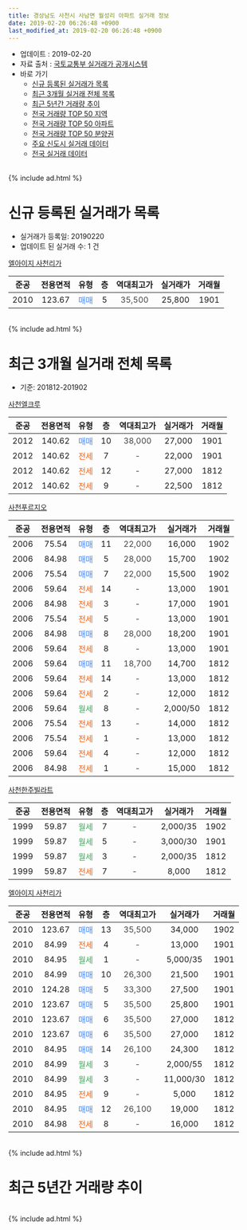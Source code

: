 ```yaml
---
title: 경상남도 사천시 사남면 월성리 아파트 실거래 정보
date: 2019-02-20 06:26:48 +0900
last_modified_at: 2019-02-20 06:26:48 +0900
---
```


* 업데이트 : 2019-02-20
* 자료 출처 : [국토교통부 실거래가 공개시스템](http://rt.molit.go.kr)
* 바로 가기
    * [신규 등록된 실거래가 목록](#신규-등록된-실거래가-목록)
    * [최근 3개월 실거래 전체 목록](#최근-3개월-실거래-전체-목록)
    * [최근 5년간 거래량 추이](#최근-5년간-거래량-추이)
    * [전국 거래량 TOP 50 지역](https://inasie.github.io/apt-trade-info/최근-3개월-전국에서-가장-거래가-많이-발생한-지역)
    * [전국 거래량 TOP 50 아파트](https://inasie.github.io/apt-trade-info/최근-3개월-전국에서-가장-거래가-많이-발생한-아파트)
    * [전국 거래량 TOP 50 분양권](https://inasie.github.io/apt-trade-info/최근-3개월-전국에서-가장-거래가-많이-발생한-분양권)
    * [주요 신도시 실거래 데이터](https://inasie.github.io/apt-trade-info/주요-신도시)
    * [전국 실거래 데이터](https://inasie.github.io/apt-trade-info/전국)
<br>
{% include ad.html %}
<br>

# 신규 등록된 실거래가 목록
* 실거래가 등록일: 20190220
* 업데이트 된 실거래 수: 1 건


[엘아이지 사천리가](https://search.naver.com/search.naver?query=%EA%B2%BD%EC%83%81%EB%82%A8%EB%8F%84+%EC%82%AC%EC%B2%9C%EC%8B%9C+%EC%82%AC%EB%82%A8%EB%A9%B4+%EC%9B%94%EC%84%B1%EB%A6%AC+%EC%97%98%EC%95%84%EC%9D%B4%EC%A7%80+%EC%82%AC%EC%B2%9C%EB%A6%AC%EA%B0%80)

|준공|전용면적|유형|층|역대최고가|실거래가|거래월|
|:---:|:---:|:---:|:---:|:---:|:---:|:---:|
|2010|123.67|<span style="color:#4285f3">매매</span>|5|<span style="color:#444444">35,500</span>|25,800|1901|


<br>
{% include ad.html %}
<br>

# 최근 3개월 실거래 전체 목록
* 기준: 201812-201902


[사천엘크루](https://search.naver.com/search.naver?query=%EA%B2%BD%EC%83%81%EB%82%A8%EB%8F%84+%EC%82%AC%EC%B2%9C%EC%8B%9C+%EC%82%AC%EB%82%A8%EB%A9%B4+%EC%9B%94%EC%84%B1%EB%A6%AC+%EC%82%AC%EC%B2%9C%EC%97%98%ED%81%AC%EB%A3%A8)

|준공|전용면적|유형|층|역대최고가|실거래가|거래월|
|:---:|:---:|:---:|:---:|:---:|:---:|:---:|
|2012|140.62|<span style="color:#4285f3">매매</span>|10|<span style="color:#444444">38,000</span>|27,000|1901|
|2012|140.62|<span style="color:#ff5a00">전세</span>|7|<span style="color:#444444">-</span>|22,000|1901|
|2012|140.62|<span style="color:#ff5a00">전세</span>|12|<span style="color:#444444">-</span>|27,000|1812|
|2012|140.62|<span style="color:#ff5a00">전세</span>|9|<span style="color:#444444">-</span>|22,500|1812|

[사천푸르지오](https://search.naver.com/search.naver?query=%EA%B2%BD%EC%83%81%EB%82%A8%EB%8F%84+%EC%82%AC%EC%B2%9C%EC%8B%9C+%EC%82%AC%EB%82%A8%EB%A9%B4+%EC%9B%94%EC%84%B1%EB%A6%AC+%EC%82%AC%EC%B2%9C%ED%91%B8%EB%A5%B4%EC%A7%80%EC%98%A4)

|준공|전용면적|유형|층|역대최고가|실거래가|거래월|
|:---:|:---:|:---:|:---:|:---:|:---:|:---:|
|2006|75.54|<span style="color:#4285f3">매매</span>|11|<span style="color:#444444">22,000</span>|16,000|1902|
|2006|84.98|<span style="color:#4285f3">매매</span>|5|<span style="color:#444444">28,000</span>|15,700|1902|
|2006|75.54|<span style="color:#4285f3">매매</span>|7|<span style="color:#444444">22,000</span>|15,500|1902|
|2006|59.64|<span style="color:#ff5a00">전세</span>|14|<span style="color:#444444">-</span>|13,000|1901|
|2006|84.98|<span style="color:#ff5a00">전세</span>|3|<span style="color:#444444">-</span>|17,000|1901|
|2006|75.54|<span style="color:#ff5a00">전세</span>|5|<span style="color:#444444">-</span>|13,000|1901|
|2006|84.98|<span style="color:#4285f3">매매</span>|8|<span style="color:#444444">28,000</span>|18,200|1901|
|2006|59.64|<span style="color:#ff5a00">전세</span>|8|<span style="color:#444444">-</span>|13,000|1901|
|2006|59.64|<span style="color:#4285f3">매매</span>|11|<span style="color:#444444">18,700</span>|14,700|1812|
|2006|59.64|<span style="color:#ff5a00">전세</span>|14|<span style="color:#444444">-</span>|13,000|1812|
|2006|59.64|<span style="color:#ff5a00">전세</span>|2|<span style="color:#444444">-</span>|12,000|1812|
|2006|59.64|<span style="color:#34a853">월세</span>|8|<span style="color:#444444">-</span>|2,000/50|1812|
|2006|75.54|<span style="color:#ff5a00">전세</span>|13|<span style="color:#444444">-</span>|14,000|1812|
|2006|75.54|<span style="color:#ff5a00">전세</span>|1|<span style="color:#444444">-</span>|13,000|1812|
|2006|59.64|<span style="color:#ff5a00">전세</span>|4|<span style="color:#444444">-</span>|12,000|1812|
|2006|84.98|<span style="color:#ff5a00">전세</span>|1|<span style="color:#444444">-</span>|15,000|1812|

[사천한주빌라트](https://search.naver.com/search.naver?query=%EA%B2%BD%EC%83%81%EB%82%A8%EB%8F%84+%EC%82%AC%EC%B2%9C%EC%8B%9C+%EC%82%AC%EB%82%A8%EB%A9%B4+%EC%9B%94%EC%84%B1%EB%A6%AC+%EC%82%AC%EC%B2%9C%ED%95%9C%EC%A3%BC%EB%B9%8C%EB%9D%BC%ED%8A%B8)

|준공|전용면적|유형|층|역대최고가|실거래가|거래월|
|:---:|:---:|:---:|:---:|:---:|:---:|:---:|
|1999|59.87|<span style="color:#34a853">월세</span>|7|<span style="color:#444444">-</span>|2,000/35|1902|
|1999|59.87|<span style="color:#34a853">월세</span>|5|<span style="color:#444444">-</span>|3,000/30|1901|
|1999|59.87|<span style="color:#34a853">월세</span>|3|<span style="color:#444444">-</span>|2,000/35|1812|
|1999|59.87|<span style="color:#ff5a00">전세</span>|7|<span style="color:#444444">-</span>|8,000|1812|

[엘아이지 사천리가](https://search.naver.com/search.naver?query=%EA%B2%BD%EC%83%81%EB%82%A8%EB%8F%84+%EC%82%AC%EC%B2%9C%EC%8B%9C+%EC%82%AC%EB%82%A8%EB%A9%B4+%EC%9B%94%EC%84%B1%EB%A6%AC+%EC%97%98%EC%95%84%EC%9D%B4%EC%A7%80+%EC%82%AC%EC%B2%9C%EB%A6%AC%EA%B0%80)

|준공|전용면적|유형|층|역대최고가|실거래가|거래월|
|:---:|:---:|:---:|:---:|:---:|:---:|:---:|
|2010|123.67|<span style="color:#4285f3">매매</span>|13|<span style="color:#444444">35,500</span>|34,000|1902|
|2010|84.99|<span style="color:#ff5a00">전세</span>|4|<span style="color:#444444">-</span>|13,000|1901|
|2010|84.95|<span style="color:#34a853">월세</span>|1|<span style="color:#444444">-</span>|5,000/35|1901|
|2010|84.99|<span style="color:#4285f3">매매</span>|10|<span style="color:#444444">26,300</span>|21,500|1901|
|2010|124.28|<span style="color:#4285f3">매매</span>|5|<span style="color:#444444">33,300</span>|27,500|1901|
|2010|123.67|<span style="color:#4285f3">매매</span>|5|<span style="color:#444444">35,500</span>|25,800|1901|
|2010|123.67|<span style="color:#4285f3">매매</span>|6|<span style="color:#444444">35,500</span>|27,000|1812|
|2010|123.67|<span style="color:#4285f3">매매</span>|6|<span style="color:#444444">35,500</span>|27,000|1812|
|2010|84.95|<span style="color:#4285f3">매매</span>|14|<span style="color:#444444">26,100</span>|24,300|1812|
|2010|84.99|<span style="color:#34a853">월세</span>|3|<span style="color:#444444">-</span>|2,000/55|1812|
|2010|84.99|<span style="color:#34a853">월세</span>|3|<span style="color:#444444">-</span>|11,000/30|1812|
|2010|84.95|<span style="color:#ff5a00">전세</span>|9|<span style="color:#444444">-</span>|5,000|1812|
|2010|84.95|<span style="color:#4285f3">매매</span>|12|<span style="color:#444444">26,100</span>|19,000|1812|
|2010|84.98|<span style="color:#ff5a00">전세</span>|8|<span style="color:#444444">-</span>|16,000|1812|


<br>
{% include ad.html %}
<br>

# 최근 5년간 거래량 추이


<div style="width:100%;">
    <canvas id="deal_progress" height="200"></canvas>
</div>

<script>
new Chart(document.getElementById("deal_progress"), {
    type: 'line',
    data: {
        labels: ['201402','201403','201404','201405','201406','201407','201408','201409','201410','201411','201412','201501','201502','201503','201504','201505','201506','201507','201508','201509','201510','201511','201512','201601','201602','201603','201604','201605','201606','201607','201608','201609','201610','201611','201612','201701','201702','201703','201704','201705','201706','201707','201708','201709','201710','201711','201712','201801','201802','201803','201804','201805','201806','201807','201808','201809','201810','201811','201812','201901','201902'],
        datasets: [{
            label: '매매',
            pointRadius: 1,
            data: [32, 27, 29, 10, 14, 27, 40, 50, 46, 27, 47, 46, 35, 36, 26, 25, 34, 46, 39, 38, 48, 31, 26, 24, 28, 25, 33, 26, 23, 21, 26, 31, 37, 35, 25, 21, 24, 30, 20, 19, 14, 15, 16, 20, 10, 11, 11, 16, 13, 9, 9, 8, 5, 12, 5, 3, 10, 9, 5, 5, 4],
            borderColor: "rgba(255, 201, 14, 1)",
            backgroundColor: "rgba(255, 201, 14, 0.5)",
            fill: false,
            lineTension: 0
        },{
            label: '전월세',
            pointRadius: 1,
            data: [22, 27, 17, 17, 24, 10, 19, 22, 20, 26, 31, 32, 25, 22, 16, 22, 25, 23, 17, 15, 16, 10, 17, 25, 29, 24, 23, 16, 18, 20, 18, 18, 15, 21, 16, 17, 24, 21, 13, 13, 7, 16, 17, 15, 12, 12, 23, 21, 21, 17, 16, 18, 16, 14, 9, 15, 17, 14, 15, 8, 1],
            borderColor: "rgba(0, 141, 185, 1)",
            backgroundColor: "rgba(0, 141, 185, 0.5)",
            fill: false,
            lineTension: 0
        }
        ]
    },
    options: {
        responsive: true,
        title: {
            display: false
        },
        tooltips: {
            mode: 'index',
            intersect: false
        },
        hover: {
            mode: 'nearest',
            intersect: true
        },
        scales: {
            xAxes: [{
                display: true,
                scaleLabel: {
                    display: true,
                    labelString: '년/월'
                }
            }],
            yAxes: [{
                display: true,
                ticks: {
                    suggestedMin: 0,
                },
                scaleLabel: {
                    display: true,
                    labelString: '실거래 수'
                }
            }]
        }
    }
});

</script>


<br>
{% include ad.html %}
<br>

